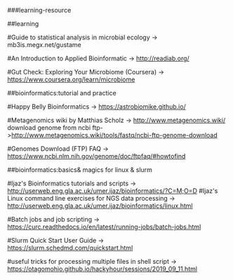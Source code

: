 ###learning-resource

##learning

#Guide to statistical analysis in microbial ecology -> mb3is.megx.net/gustame

#An Introduction to Applied Bioinformatic -> http://readiab.org/

#Gut Check: Exploring Your Microbiome (Coursera) -> https://www.coursera.org/learn/microbiome

##bioinformatics:tutorial and practice

#Happy Belly Bioinformatics -> https://astrobiomike.github.io/

#Metagenomics wiki by Matthias Scholz -> http://www.metagenomics.wiki/
download genome from ncbi ftp->http://www.metagenomics.wiki/tools/fastq/ncbi-ftp-genome-download

#Genomes Download (FTP) FAQ -> https://www.ncbi.nlm.nih.gov/genome/doc/ftpfaq/#howtofind

##bioinformatics:basics& magics for linux & slurm

#Ijaz's Bioinformatics tutorials and scripts -> http://userweb.eng.gla.ac.uk/umer.ijaz/bioinformatics/?C=M;O=D
#Ijaz's Linux command line exercises for NGS data processing -> http://userweb.eng.gla.ac.uk/umer.ijaz/bioinformatics/linux.html

#Batch jobs and job scripting -> https://curc.readthedocs.io/en/latest/running-jobs/batch-jobs.html

#Slurm Quick Start User Guide -> https://slurm.schedmd.com/quickstart.html

#useful tricks for processing multiple files in shell script -> https://otagomohio.github.io/hackyhour/sessions/2019_09_11.html
